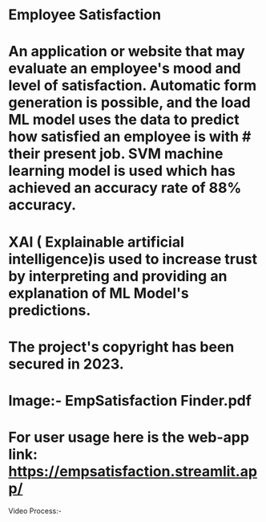 # Employee Satisfaction
# An application or website that may evaluate an employee's mood and level of satisfaction. Automatic form generation is possible, and the load ML model uses the data to predict how satisfied an employee is with # their present job. SVM machine learning model is used which has achieved an accuracy rate of 88% accuracy.

# XAI ( Explainable artificial intelligence)is used to increase trust by interpreting and providing an explanation of ML Model's predictions.

# The project's copyright has been secured in 2023.

# Image:- EmpSatisfaction Finder.pdf

# For user usage here is the web-app link: https://empsatisfaction.streamlit.app/

Video Process:-
